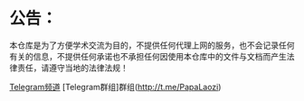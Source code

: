 # 公告：

本仓库是为了方便学术交流为目的，不提供任何代理上网的服务，也不会记录任何有关的信息，不提供任何承诺也不承担任何因使用本仓库中的文件与文档而产生法律责任，请遵守当地的法律法规！

[Telegram频道](http://t.me/PoorTaoist)   [Telegram群组]群组(http://t.me/PapaLaozi) 
